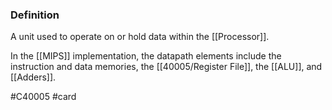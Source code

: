 ### Definition
A unit used to operate on or hold data within the [[Processor]].

In the [[MIPS]] implementation, the datapath elements include the instruction and data memories, the [[40005/Register File]], the [[ALU]], and [[Adders]].

#C40005 #card 